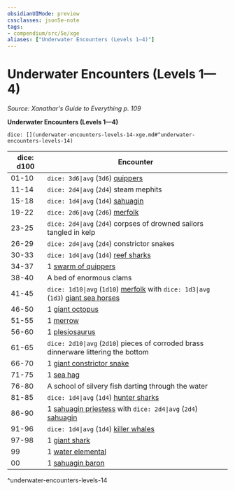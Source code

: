```yaml
---
obsidianUIMode: preview
cssclasses: json5e-note
tags:
- compendium/src/5e/xge
aliases: ["Underwater Encounters (Levels 1—4)"]
---
```

# Underwater Encounters (Levels 1—4)
*Source: Xanathar's Guide to Everything p. 109* 

**Underwater Encounters (Levels 1—4)**

`dice: [](underwater-encounters-levels-14-xge.md#^underwater-encounters-levels-14)`

| dice: d100 | Encounter |
|------------|-----------|
| 01-10 | `dice: 3d6\|avg` (`3d6`) [quippers](compendium/bestiary/beast/quipper.md) |
| 11-14 | `dice: 2d4\|avg` (`2d4`) steam mephits |
| 15-18 | `dice: 1d4\|avg` (`1d4`) [sahuagin](compendium/bestiary/humanoid/sahuagin.md) |
| 19-22 | `dice: 2d6\|avg` (`2d6`) [merfolk](compendium/bestiary/humanoid/merfolk.md) |
| 23-25 | `dice: 2d4\|avg` (`2d4`) corpses of drowned sailors tangled in kelp |
| 26-29 | `dice: 2d4\|avg` (`2d4`) constrictor snakes |
| 30-33 | `dice: 1d4\|avg` (`1d4`) [reef sharks](compendium/bestiary/beast/reef-shark.md) |
| 34-37 | 1 [swarm of quippers](compendium/bestiary/beast/swarm-of-quippers.md) |
| 38-40 | A bed of enormous clams |
| 41-45 | `dice: 1d10\|avg` (`1d10`) [merfolk](compendium/bestiary/humanoid/merfolk.md) with `dice: 1d3\|avg` (`1d3`) [giant sea horses](compendium/bestiary/beast/giant-sea-horse.md) |
| 46-50 | 1 [giant octopus](compendium/bestiary/beast/giant-octopus.md) |
| 51-55 | 1 [merrow](compendium/bestiary/monstrosity/merrow.md) |
| 56-60 | 1 [plesiosaurus](compendium/bestiary/beast/plesiosaurus.md) |
| 61-65 | `dice: 2d10\|avg` (`2d10`) pieces of corroded brass dinnerware littering the bottom |
| 66-70 | 1 [giant constrictor snake](compendium/bestiary/beast/giant-constrictor-snake.md) |
| 71-75 | 1 [sea hag](compendium/bestiary/fey/sea-hag.md) |
| 76-80 | A school of silvery fish darting through the water |
| 81-85 | `dice: 1d4\|avg` (`1d4`) [hunter sharks](compendium/bestiary/beast/hunter-shark.md) |
| 86-90 | 1 [sahuagin priestess](compendium/bestiary/humanoid/sahuagin-priestess.md) with `dice: 2d4\|avg` (`2d4`) [sahuagin](compendium/bestiary/humanoid/sahuagin.md) |
| 91-96 | `dice: 1d4\|avg` (`1d4`) [killer whales](compendium/bestiary/beast/killer-whale.md) |
| 97-98 | 1 [giant shark](compendium/bestiary/beast/giant-shark.md) |
| 99 | 1 [water elemental](compendium/bestiary/elemental/water-elemental.md) |
| 00 | 1 [sahuagin baron](compendium/bestiary/humanoid/sahuagin-baron.md) |
^underwater-encounters-levels-14